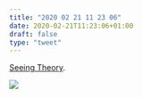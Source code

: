 ```yaml
---
title: "2020 02 21 11 23 06"
date: 2020-02-21T11:23:06+01:00
draft: false
type: "tweet"
---
```

[Seeing Theory](https://seeing-theory.brown.edu).

![](/img/2020-02-21-11-23-04.png)
